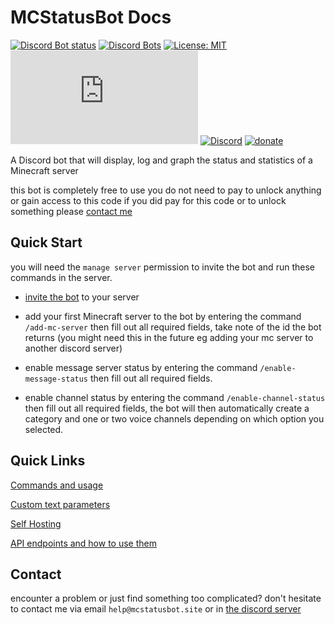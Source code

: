 # MCStatusBot Docs
[![Discord Bot status](https://top.gg/api/widget/status/816747912888975362.svg)](https://top.gg/bot/816747912888975362) [![Discord Bots](https://top.gg/api/widget/servers/816747912888975362.svg)](https://top.gg/bot/816747912888975362) [![License: MIT](https://img.shields.io/github/license/mashape/apistatus.svg)](/LICENSE) ![node-current](https://img.shields.io/node/v/discord.js)
[![Discord](https://img.shields.io/discord/892122095235006485?color=blue&label=Discord%20server&logo=discord)](https://mcstatusbot.site/discord?ref=readme) [![donate](https://img.shields.io/badge/Liberapay-donate-green?logo=liberapay)](https://liberapay.com/invaliduser/donate)

A Discord bot that will display, log and graph the status and statistics of a Minecraft server

this bot is completely free to use you do not need to pay to unlock anything or gain access to this code if you did pay for this code or to unlock something please [contact me](#contact)

## Quick Start
you will need the `manage server` permission to invite the bot and run these commands in the server.

- [invite the bot](https://mcstatusbot.site/invite) to your server

- add your first Minecraft server to the bot by entering the command `/add-mc-server` then fill out all required fields, take note of the id the bot returns (you might need this in the future eg adding your mc server to another discord server)

- enable message server status by entering the command `/enable-message-status` then fill out all required fields.

- enable channel status by entering the command `/enable-channel-status` then fill out all required fields, the bot will then automatically create a category and one or two voice channels depending on which option you selected.

## Quick Links

[Commands and usage](https://docs.mcstatusbot.site/commands/)

[Custom text parameters](https://docs.mcstatusbot.site/text-params/)

[Self Hosting](https://docs.mcstatusbot.site/self-hosting/)

[API endpoints and how to use them](https://api-docs.mcstatusbot.site/)


## Contact

encounter a problem or just find something too complicated? don't hesitate to contact me via email `help@mcstatusbot.site` or in [the discord server](https://mcstatusbot.site/discord?ref=bot-readme)